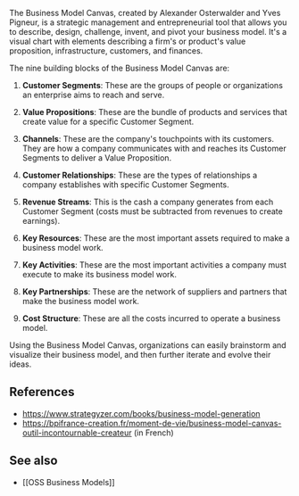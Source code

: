 The Business Model Canvas, created by Alexander Osterwalder and Yves Pigneur, is a strategic management and entrepreneurial tool that allows you to describe, design, challenge, invent, and pivot your business model. It's a visual chart with elements describing a firm's or product's value proposition, infrastructure, customers, and finances. 

The nine building blocks of the Business Model Canvas are:

1.  **Customer Segments**: These are the groups of people or organizations an enterprise aims to reach and serve.
    
2.  **Value Propositions**: These are the bundle of products and services that create value for a specific Customer Segment.
    
3.  **Channels**: These are the company's touchpoints with its customers. They are how a company communicates with and reaches its Customer Segments to deliver a Value Proposition.
    
4.  **Customer Relationships**: These are the types of relationships a company establishes with specific Customer Segments.
    
5.  **Revenue Streams**: This is the cash a company generates from each Customer Segment (costs must be subtracted from revenues to create earnings).
    
6.  **Key Resources**: These are the most important assets required to make a business model work.
    
7.  **Key Activities**: These are the most important activities a company must execute to make its business model work.
    
8.  **Key Partnerships**: These are the network of suppliers and partners that make the business model work.
    
9.  **Cost Structure**: These are all the costs incurred to operate a business model.

Using the Business Model Canvas, organizations can easily brainstorm and visualize their business model, and then further iterate and evolve their ideas.

## References

- https://www.strategyzer.com/books/business-model-generation
- https://bpifrance-creation.fr/moment-de-vie/business-model-canvas-outil-incontournable-createur (in French)

## See also

- [[OSS Business Models]]
